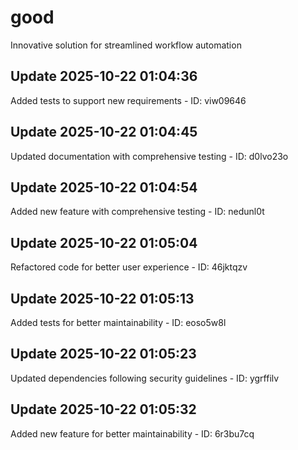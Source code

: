 # good
Innovative solution for streamlined workflow automation

## Update 2025-10-22 01:04:36
Added tests to support new requirements - ID: viw09646


## Update 2025-10-22 01:04:45
Updated documentation with comprehensive testing - ID: d0lvo23o


## Update 2025-10-22 01:04:54
Added new feature with comprehensive testing - ID: nedunl0t


## Update 2025-10-22 01:05:04
Refactored code for better user experience - ID: 46jktqzv


## Update 2025-10-22 01:05:13
Added tests for better maintainability - ID: eoso5w8l


## Update 2025-10-22 01:05:23
Updated dependencies following security guidelines - ID: ygrffilv


## Update 2025-10-22 01:05:32
Added new feature for better maintainability - ID: 6r3bu7cq

